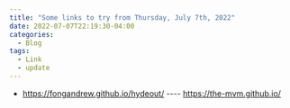 ```yaml
---
title: "Some links to try from Thursday, July 7th, 2022"
date: 2022-07-07T22:19:30-04:00
categories:
  - Blog
tags:
  - Link
  - update
---
```

- https://fongandrew.github.io/hydeout/
---- https://the-mvm.github.io/
